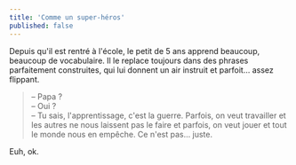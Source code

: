 ```yaml
---
title: 'Comme un super-héros'
published: false
---
```


Depuis qu'il est rentré à l'école, le petit de 5 ans apprend beaucoup, beaucoup de vocabulaire. Il le replace toujours dans des phrases parfaitement construites, qui lui donnent un air instruit et parfoit… assez flippant.

<!-- more -->

> – Papa ?  
> – Oui ?  
> – Tu sais, l'apprentissage, c'est la guerre. Parfois, on veut travailler et les autres ne nous laissent pas le faire et parfois, on veut jouer et tout le monde nous en empêche. Ce n'est pas… juste.

Euh, ok.

